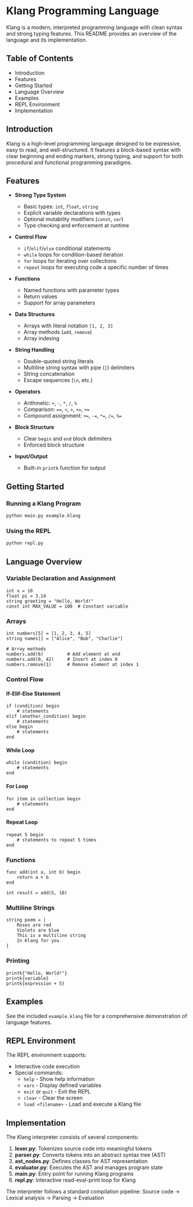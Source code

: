 # Klang Programming Language

Klang is a modern, interpreted programming language with clean syntax and strong typing features. This README provides an overview of the language and its implementation.

## Table of Contents
- Introduction
- Features
- Getting Started
- Language Overview
- Examples
- REPL Environment
- Implementation

## Introduction

Klang is a high-level programming language designed to be expressive, easy to read, and well-structured. It features a block-based syntax with clear beginning and ending markers, strong typing, and support for both procedural and functional programming paradigms.

## Features

- **Strong Type System**
  - Basic types: `int`, `float`, `string`
  - Explicit variable declarations with types
  - Optional mutability modifiers (`const`, `var`)
  - Type checking and enforcement at runtime

- **Control Flow**
  - `if`/`elif`/`else` conditional statements
  - `while` loops for condition-based iteration
  - `for` loops for iterating over collections
  - `repeat` loops for executing code a specific number of times

- **Functions**
  - Named functions with parameter types
  - Return values
  - Support for array parameters

- **Data Structures**
  - Arrays with literal notation `[1, 2, 3]`
  - Array methods (`add`, `remove`)
  - Array indexing

- **String Handling**
  - Double-quoted string literals
  - Multiline string syntax with pipe (`|`) delimiters
  - String concatenation
  - Escape sequences (`\n`, etc.)

- **Operators**
  - Arithmetic: `+`, `-`, `*`, `/`, `%`
  - Comparison: `==`, `<`, `>`, `<=`, `>=`
  - Compound assignment: `+=`, `-=`, `*=`, `/=`, `%=`

- **Block Structure**
  - Clear `begin` and `end` block delimiters
  - Enforced block structure

- **Input/Output**
  - Built-in `printk` function for output

## Getting Started

### Running a Klang Program

```bash
python main.py example.klang
```

### Using the REPL

```bash
python repl.py
```

## Language Overview

### Variable Declaration and Assignment

```
int x = 10
float pi = 3.14
string greeting = "Hello, World!"
const int MAX_VALUE = 100  # Constant variable
```

### Arrays

```
int numbers[5] = [1, 2, 3, 4, 5]
string names[] = ["Alice", "Bob", "Charlie"]

# Array methods
numbers.add(6)         # Add element at end
numbers.add(0, 42)     # Insert at index 0
numbers.remove(1)      # Remove element at index 1
```

### Control Flow

#### If-Elif-Else Statement

```
if (condition) begin
    # statements
elif (another_condition) begin
    # statements
else begin
    # statements
end
```

#### While Loop

```
while (condition) begin
    # statements
end
```

#### For Loop

```
for item in collection begin
    # statements
end
```

#### Repeat Loop

```
repeat 5 begin
    # statements to repeat 5 times
end
```

### Functions

```
func add(int a, int b) begin
    return a + b
end

int result = add(5, 10)
```

### Multiline Strings

```
string poem = |
    Roses are red
    Violets are blue
    This is a multiline string
    In Klang for you
|
```

### Printing

```
printk{"Hello, World!"}
printk{variable}
printk{expression + 5}
```

## Examples

See the included `example.klang` file for a comprehensive demonstration of language features.

## REPL Environment

The REPL environment supports:

- Interactive code execution
- Special commands:
  - `help` - Show help information
  - `vars` - Display defined variables
  - `exit` or `quit` - Exit the REPL
  - `clear` - Clear the screen
  - `load <filename>` - Load and execute a Klang file

## Implementation

The Klang interpreter consists of several components:

1. **lexer.py**: Tokenizes source code into meaningful tokens
2. **parser.py**: Converts tokens into an abstract syntax tree (AST)
3. **ast_nodes.py**: Defines classes for AST representation
4. **evaluator.py**: Executes the AST and manages program state
5. **main.py**: Entry point for running Klang programs
6. **repl.py**: Interactive read-eval-print loop for Klang

The interpreter follows a standard compilation pipeline:
Source code → Lexical analysis → Parsing → Evaluation

